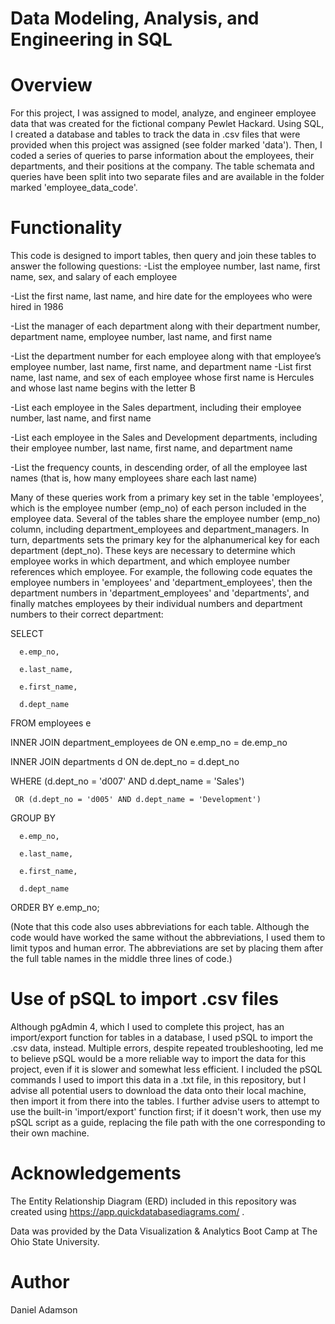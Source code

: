# Data Modeling, Analysis, and Engineering in SQL

# Overview

For this project, I was assigned to model, analyze, and engineer employee data that was created for the fictional company Pewlet Hackard. Using SQL, I 
created a database and tables to track the data in .csv files that were provided when this project was assigned (see folder marked 'data'). Then, I coded
a series of queries to parse information about the employees, their departments, and their positions at the company. The table schemata and queries have 
been split into two separate files and are available in the folder marked 'employee_data_code'. 

# Functionality
This code is designed to import tables, then query and join these tables to answer the following questions:
  -List the employee number, last name, first name, sex, and salary of each employee
  
  -List the first name, last name, and hire date for the employees who were hired in 1986 
  
  -List the manager of each department along with their department number, department name, employee number, last name, and first name 
  
  -List the department number for each employee along with that employee’s employee number, last name, first name, and department name 
  -List first name, last name, and sex of each employee whose first name is Hercules and whose last name begins with the letter B 
  
  -List each employee in the Sales department, including their employee number, last name, and first name 
  
  -List each employee in the Sales and Development departments, including their employee number, last name, first name, and department name 
  
  -List the frequency counts, in descending order, of all the employee last names (that is, how many employees share each last name) 
  
Many of these queries work from a primary key set in the table 'employees', which is the employee number (emp_no) of each person included in the employee
data. Several of the tables share the employee number (emp_no) column, including department_employees and department_managers. In turn, departments sets 
the primary key for the alphanumerical key for each department (dept_no). These keys are necessary to determine which employee works in which department,
and which employee number references which employee. For example, the following code equates the employee numbers in 'employees' and 'department_employees',
then the department numbers in 'department_employees' and 'departments', and finally matches employees by their individual numbers and department numbers to
their correct department:

  SELECT 
  
	  e.emp_no, 
	  
	  e.last_name, 
	  
	  e.first_name,
	  
	  d.dept_name
	  
  FROM employees e
  
  INNER JOIN department_employees de ON e.emp_no = de.emp_no 
  
  INNER JOIN departments d ON de.dept_no = d.dept_no
  
  WHERE (d.dept_no = 'd007' AND d.dept_name = 'Sales')
  
     OR (d.dept_no = 'd005' AND d.dept_name = 'Development')
     
  GROUP BY 
  
	  e.emp_no, 
	  
	  e.last_name, 
	  
	  e.first_name,
	  
	  d.dept_name
	  
  ORDER BY e.emp_no;
 
 (Note that this code also uses abbreviations for each table. Although the code would have worked the same without the abbreviations, I used them to limit
 typos and human error. The abbreviations are set by placing them after the full table names in the middle three lines of code.)
 
 # Use of pSQL to import .csv files
 
 Although pgAdmin 4, which I used to complete this project, has an import/export function for tables in a database, I used pSQL to import the .csv data,
 instead. Multiple errors, despite repeated troubleshooting, led me to believe pSQL would be a more reliable way to import the data for this project,
even if it is slower and somewhat less efficient. I included the pSQL commands I used to import this data in a .txt file, in this repository, but I advise
all potential users to download the data onto their local machine, then import it from there into the tables. I further advise users to attempt to use the
built-in 'import/export' function first; if it doesn't work, then use my pSQL script as a guide, replacing the file path with the one corresponding to their
own machine.

# Acknowledgements

The Entity Relationship Diagram (ERD) included in this repository was created using https://app.quickdatabasediagrams.com/ .

Data was provided by the Data Visualization & Analytics Boot Camp at The Ohio State University.


# Author

Daniel Adamson
